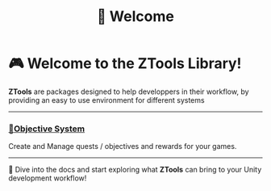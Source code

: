 ﻿---
id: index
sidebar_position: 0
title: "👋 Welcome"
slug: /
---
# 🎮 Welcome to the **ZTools** Library!

**ZTools** are packages designed to help developpers in their workflow, by providing an easy to use environment for different systems

---

### [🎯**Objective System**](ztools.github.io/Docs/ObjectiveSystem)
Create and Manage quests / objectives and rewards for your games.

---

📘 Dive into the docs and start exploring what **ZTools** can bring to your Unity development workflow!